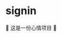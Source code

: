 # signin

🤣 这是一份心情项目 🤣

<!--
😁
😂😃
😄😆
😅
😉😊
😋
👐🤣
😆
😆
😆
👍
😆👐
😉
😉😉😉

git checkout -b feature/mood100

-->
